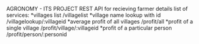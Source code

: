﻿AGRONOMY - ITS PROJECT
REST API for recieving farmer details
list of services:
*villages list      /villagelist
*village name lookup with id        /villagelookup/:villageid
*average profit of all villages     /profit/all
*profit of a single village         /profit/village/:villageid
*profit of a particular person      /profit/person/:personid

